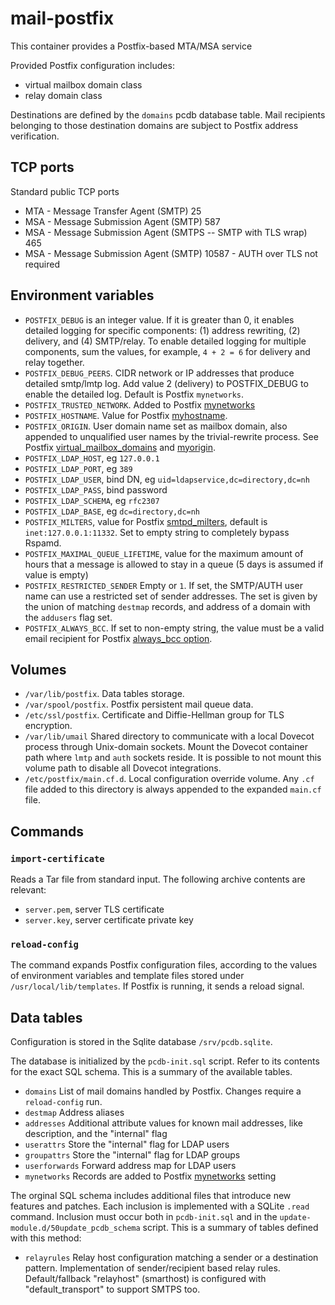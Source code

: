 # mail-postfix

This container provides a Postfix-based MTA/MSA service

Provided Postfix configuration includes:
- virtual mailbox domain class
- relay domain class

Destinations are defined by the `domains` pcdb database table. Mail
recipients belonging to those destination domains are subject to Postfix
address verification.

## TCP ports

Standard public TCP ports

- MTA - Message Transfer Agent (SMTP) 25
- MSA - Message Submission Agent (SMTP) 587
- MSA - Message Submission Agent (SMTPS -- SMTP with TLS wrap) 465
- MSA - Message Submission Agent (SMTP) 10587 - AUTH over TLS not required

## Environment variables

- `POSTFIX_DEBUG` is an integer value. If it is greater than 0, it enables
  detailed logging for specific components: (1) address rewriting, (2)
  delivery, and (4) SMTP/relay. To enable detailed logging for multiple
  components, sum the values, for example, `4 + 2 = 6` for delivery and
  relay together.
- `POSTFIX_DEBUG_PEERS`. CIDR network or IP addresses that produce detailed smtp/lmtp log. Add value 2 (delivery) to POSTFIX_DEBUG to enable the detailed log. Default is Postfix `mynetworks`.
- `POSTFIX_TRUSTED_NETWORK`. Added to Postfix [mynetworks](https://www.postfix.org/postconf.5.html#mynetworks)
- `POSTFIX_HOSTNAME`. Value for Postfix
  [myhostname](https://www.postfix.org/postconf.5.html#myhostname).
- `POSTFIX_ORIGIN`. User domain name set as mailbox domain, also appended
  to unqualified user names by the trivial-rewrite process. See Postfix
  [virtual_mailbox_domains](https://www.postfix.org/postconf.5.html#virtual_mailbox_domains)
  and [myorigin](https://www.postfix.org/postconf.5.html#myorigin).
- `POSTFIX_LDAP_HOST`, eg `127.0.0.1`
- `POSTFIX_LDAP_PORT`, eg `389`
- `POSTFIX_LDAP_USER`, bind DN, eg `uid=ldapservice,dc=directory,dc=nh`
- `POSTFIX_LDAP_PASS`, bind password
- `POSTFIX_LDAP_SCHEMA`, eg `rfc2307`
- `POSTFIX_LDAP_BASE`, eg `dc=directory,dc=nh`
- `POSTFIX_MILTERS`, value for Postfix
  [smtpd_milters](http://www.postfix.org/postconf.5.html#smtpd_milters),
  default is `inet:127.0.0.1:11332`. Set to empty string to completely
  bypass Rspamd.
- `POSTFIX_MAXIMAL_QUEUE_LIFETIME`, value for the maximum amount of hours that a message is allowed to stay in a queue (5 days is assumed if value is empty)
- `POSTFIX_RESTRICTED_SENDER` Empty or `1`. If set, the SMTP/AUTH user
  name can use a restricted set of sender addresses. The set is given by
  the union of matching `destmap` records, and address of a domain with
  the `addusers` flag set.
- `POSTFIX_ALWAYS_BCC`. If set to non-empty string, the value must be a
  valid email recipient for Postfix [always_bcc
  option](http://www.postfix.org/postconf.5.html#always_bcc).

## Volumes

- `/var/lib/postfix`. Data tables storage.
- `/var/spool/postfix`. Postfix persistent mail queue data.
- `/etc/ssl/postfix`. Certificate and Diffie-Hellman group for TLS encryption.
- `/var/lib/umail` Shared directory to communicate with a local Dovecot
  process through Unix-domain sockets. Mount the Dovecot container path
  where `lmtp` and `auth` sockets reside. It is possible to not mount this
  volume path to disable all Dovecot integrations.
- `/etc/postfix/main.cf.d`. Local configuration override volume. Any `.cf`
  file added to this directory is always appended to the expanded
  `main.cf` file.

## Commands

### `import-certificate`

Reads a Tar file from standard input. The following archive contents are
relevant:

- `server.pem`, server TLS certificate
- `server.key`, server certificate private key

### `reload-config`

The command expands Postfix configuration files, according to the values
of environment variables and template files stored under
`/usr/local/lib/templates`. If Postfix is running, it sends a reload
signal.

## Data tables

Configuration is stored in the Sqlite database `/srv/pcdb.sqlite`.

The database is initialized by the `pcdb-init.sql` script. Refer to
its contents for the exact SQL schema. This is a summary of the available tables.

- `domains` List of mail domains handled by Postfix. Changes require a
  `reload-config` run.
- `destmap` Address aliases
- `addresses` Additional attribute values for known mail addresses, like
  description, and the "internal" flag
- `userattrs` Store the "internal" flag for LDAP users
- `groupattrs` Store the "internal" flag for LDAP groups
- `userforwards` Forward address map for LDAP users
- `mynetworks` Records are added to Postfix
  [mynetworks](https://www.postfix.org/postconf.5.html#mynetworks) setting

The orginal SQL schema includes additional files that introduce new
features and patches. Each inclusion is implemented with a SQLite `.read`
command. Inclusion must occur both in `pcdb-init.sql` and in the
`update-module.d/50update_pcdb_schema` script. This is a summary of tables
defined with this method:

- `relayrules` Relay host configuration matching a sender or a destination
  pattern. Implementation of sender/recipient based relay rules.
  Default/fallback "relayhost" (smarthost) is configured with
  "default_transport" to support SMTPS too.
